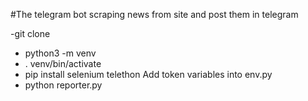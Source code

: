 #The telegram bot scraping news from site and post them in telegram

-git clone
- python3 -m venv
- . venv/bin/activate
- pip install selenium telethon
Add token variables into env.py
- python reporter.py